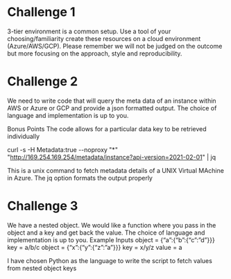 # Challenge 1
3-tier environment is a common setup. Use a tool of your choosing/familiarity create these 
resources on a cloud environment (Azure/AWS/GCP). Please remember we will not be judged 
on the outcome but more focusing on the approach, style and reproducibility.

# Challenge 2
We need to write code that will query the meta data of an instance within AWS or Azure or GCP
and provide a json formatted output. 
The choice of language and implementation is up to you.

Bonus Points
The code allows for a particular data key to be retrieved individually

curl -s -H Metadata:true --noproxy "*" "http://169.254.169.254/metadata/instance?api-version=2021-02-01" | jq

This is a unix command to fetch metadata details of a UNIX Virtual MAchine in Azure. 
The jq option formats the output properly

# Challenge 3
We have a nested object. We would like a function where you pass in the object and a key and 
get back the value. 
The choice of language and implementation is up to you.
Example Inputs
object = {“a”:{“b”:{“c”:”d”}}}
key = a/b/c
object = {“x”:{“y”:{“z”:”a”}}}
key = x/y/z
value = a

I have chosen Python as the language to write the script to fetch values from nested object keys
